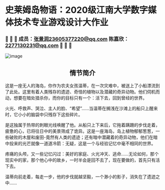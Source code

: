 # 史莱姆岛物语：2020级江南大学数字媒体技术专业游戏设计大作业
### 🔴 🔴 🔴  成员：张景润23605377220@qq.com 陈嘉欣：2277130231@qq.com  🔴 🔴 🔴
<image align = "centre">![image](https://user-images.githubusercontent.com/85438203/234214571-5cb218eb-c781-405c-a3d1-28843838c5ad.png)</image>

<h2 align="center"> 情节简介 </h2>
这是一座无人的海岛，你作为农夫女孩温蒂，在一次灾难中，被送上了小船漂流到了此处。这里有着人类残存的遗迹、奇怪的植物以及潜藏的奇异动物。他们伺机而动，想要在暗处猎杀你，而你的目标只有一个：活下去，回到曾经的世界。

火光、呼救声、哭泣、主人的脸、“希望”……当温蒂在搁浅在沙滩上的船只上醒来时，它小小的脑袋中只残存下这些碎片。

是这独属于热带的刺眼光线唤醒了他。从船只上下来后，它拖着蹒跚的步伐走着，疲惫的心，已将往日中的美景筛成了诡异。这是一座海岛，岛上植物郁郁葱葱，一些破败的木屋和废田-竟然有人类的遗迹；还有暗中潜藏着的奇异动物，他们在暗中投来的光芒就像一道道冷箭：无疑，这是一个与经验记忆中毫不相同的世界。

疼痛的头颅，又一些记忆闪过：美好的家庭、火光冲天、逃命……无论如何，那个现实中的家，那个他心中的故乡，一时半会是回不去了，现在要做的，首先只有活下去。

温蒂向前走着，每走一步，他的步伐就越坚毅，一个渺小的影子，消失在了遗迹之中……
